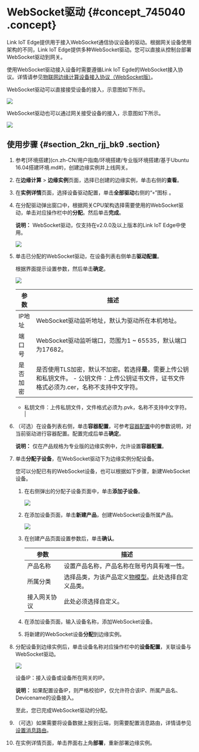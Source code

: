 # WebSocket驱动 {#concept_745040 .concept}

Link IoT Edge提供用于接入WebSocket通信协议设备的驱动。根据网关设备使用架构的不同，Link IoT Edge提供多种WebSocket驱动。您可以直接从控制台部署WebSocket驱动到网关。

使用WebSocket驱动接入设备时需要遵循Link IoT Egde的WebSocket接入协议。详情请参见[物联网边缘计算设备接入协议（WebSocket版）](https://github.com/aliyun/linkedge-thing-access-websocket_client_sdk/blob/master/protocol.md)。

WebSocket驱动可以直接接受设备的接入，示意图如下所示。

![](http://static-aliyun-doc.oss-cn-hangzhou.aliyuncs.com/assets/img/602307/156224445149749_zh-CN.png)

WebSocket驱动也可以通过网关接受设备的接入，示意图如下所示。

![](http://static-aliyun-doc.oss-cn-hangzhou.aliyuncs.com/assets/img/602307/156224445150381_zh-CN.png)

## 使用步骤 {#section_2kn_rjj_bk9 .section}

1.  参考[环境搭建](cn.zh-CN/用户指南/环境搭建/专业版环境搭建/基于Ubuntu 16.04搭建环境.md#)，创建边缘实例并上线网关。
2.  在**边缘计算** \> **边缘实例**页面，选择已创建的边缘实例，单击右侧的**查看**。
3.  在**实例详情**页面，选择设备驱动配置，单击**全部驱动**右侧的“`+`”图标 。
4.  在分配驱动弹出窗口中，根据网关CPU架构选择需要使用的WebSocket驱动，单击对应操作栏中的**分配**。然后单击**完成**。

    **说明：** WebSocket驱动，仅支持在v2.0.0及以上版本的Link IoT Edge中使用。

    ![](http://static-aliyun-doc.oss-cn-hangzhou.aliyuncs.com/assets/img/602307/156224445149844_zh-CN.png)

5.  单击已分配的WebSocket驱动，在设备列表右侧单击**驱动配置**。

    根据界面提示设置参数，然后单击**确定**。

    ![](http://static-aliyun-doc.oss-cn-hangzhou.aliyuncs.com/assets/img/602307/156224445249853_zh-CN.png)

    |参数|描述|
    |--|--|
    |IP地址|WebSocket驱动监听地址，默认为驱动所在本机地址。|
    |端口号|WebSocket驱动监听端口，范围为1 ~ 65535，默认端口为17682。|
    |是否加密|是否使用TLS加密，默认不加密。若选择**是**，需要上传公钥和私钥文件。     -   公钥文件：上传公钥证书文件，证书文件格式必须为.cer，名称不支持中文字符。
    -   私钥文件：上传私钥文件，文件格式必须为.pvk，名称不支持中文字符。
 |

6.  （可选）在设备列表右侧，单击**容器配置**，可参考[容器配置](https://help.aliyun.com/document_detail/85162.html#title-9kr-v8d-aj1)中的参数说明，对当前驱动进行容器配置。配置完成后单击**确定**。

    **说明：** 仅在产品规格为专业版的边缘实例中，允许设置**容器配置**。

7.  单击**分配子设备**，在WebSocket驱动下为边缘实例分配设备。

    您可以分配已有的WebSocket设备，也可以根据如下步骤，新建WebSocket设备。

    1.  在右侧弹出的分配子设备页面中，单击**添加子设备**。

        ![](http://static-aliyun-doc.oss-cn-hangzhou.aliyuncs.com/assets/img/117119/156224445237903_zh-CN.png)

    2.  在添加设备页面，单击**新建产品**，创建WebSocket设备所属产品。

        ![](http://static-aliyun-doc.oss-cn-hangzhou.aliyuncs.com/assets/img/117119/156224445237904_zh-CN.png)

    3.  在创建产品页面设置参数后，单击**确认**。

        |参数|描述|
        |--|--|
        |产品名称|设置产品名称，产品名称在账号内具有唯一性。|
        |所属分类|选择品类，为该产品定义[物模型](cn.zh-CN/用户指南/产品与设备/物模型/概述.md#)。此处选择自定义品类。|
        |接入网关协议|此处必须选择自定义。|

    4.  在添加设备页面，输入设备名称，添加WebSocket设备。
    5.  将新建的WebSocket设备**分配**到边缘实例。
8.  分配设备到边缘实例后，单击设备名称对应操作栏中的**设备配置**，关联设备与WebSocket驱动。

    ![](http://static-aliyun-doc.oss-cn-hangzhou.aliyuncs.com/assets/img/602307/156224445250342_zh-CN.png)

    设备IP：接入设备或设备所在网关的IP。

    **说明：** 如果配置设备IP，则严格校验IP，仅允许符合该IP、所属产品名、Devicename的设备接入。

    至此，您已完成WebSocket驱动的分配。

9.  （可选）如果需要将设备数据上报到云端，则需要配置消息路由，详情请参见[设置消息路由](cn.zh-CN/用户指南/消息路由/设置消息路由.md#)。
10. 在实例详情页面，单击界面右上角**部署**，重新部署边缘实例。

